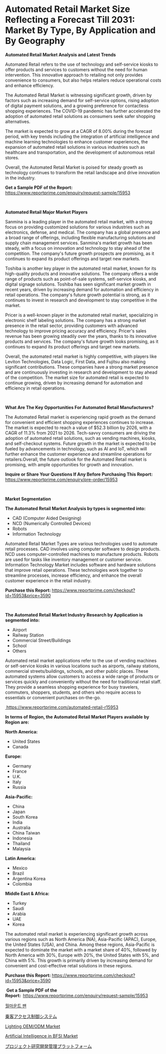 <p><h1>Automated Retail Market Size Reflecting a Forecast Till 2031: Market By Type, By Application and By Geography</h1></p><p><strong>Automated Retail Market Analysis and Latest Trends</strong></p>
<p><p>Automated Retail refers to the use of technology and self-service kiosks to offer products and services to customers without the need for human intervention. This innovative approach to retailing not only provides convenience to consumers, but also helps retailers reduce operational costs and enhance efficiency.</p><p>The Automated Retail Market is witnessing significant growth, driven by factors such as increasing demand for self-service options, rising adoption of digital payment solutions, and a growing preference for contactless shopping experiences. The COVID-19 pandemic has further accelerated the adoption of automated retail solutions as consumers seek safer shopping alternatives.</p><p>The market is expected to grow at a CAGR of 8.00% during the forecast period, with key trends including the integration of artificial intelligence and machine learning technologies to enhance customer experiences, the expansion of automated retail solutions in various industries such as healthcare and transportation, and the development of autonomous retail stores.</p><p>Overall, the Automated Retail Market is poised for steady growth as technology continues to transform the retail landscape and drive innovation in the industry.</p></p>
<p><strong>Get a Sample PDF of the Report:&nbsp;</strong> <a href="https://www.reportprime.com/enquiry/request-sample/15953">https://www.reportprime.com/enquiry/request-sample/15953</a></p>
<p>&nbsp;</p>
<p><strong>Automated Retail Major Market Players</strong></p>
<p><p>Sanmina is a leading player in the automated retail market, with a strong focus on providing customized solutions for various industries such as electronics, defense, and medical. The company has a global presence and a broad range of offerings, including flexible manufacturing solutions and supply chain management services. Sanmina's market growth has been steady, with a focus on innovation and technology to stay ahead of the competition. The company's future growth prospects are promising, as it continues to expand its product offerings and target new markets.</p><p>Toshiba is another key player in the automated retail market, known for its high-quality products and innovative solutions. The company offers a wide range of products such as point-of-sale systems, self-service kiosks, and digital signage solutions. Toshiba has seen significant market growth in recent years, driven by increasing demand for automation and efficiency in retail operations. The company's future growth potential is strong, as it continues to invest in research and development to stay competitive in the market.</p><p>Pricer is a well-known player in the automated retail market, specializing in electronic shelf labeling solutions. The company has a strong market presence in the retail sector, providing customers with advanced technology to improve pricing accuracy and efficiency. Pricer's sales revenue has been growing steadily over the years, thanks to its innovative products and services. The company's future growth looks promising, as it continues to expand its product offerings and target new markets.</p><p>Overall, the automated retail market is highly competitive, with players like Leviton Technologies, Data Logic, First Data, and Fujitsu also making significant contributions. These companies have a strong market presence and are continuously investing in research and development to stay ahead of the competition. The market size for automated retail is expected to continue growing, driven by increasing demand for automation and efficiency in retail operations.</p></p>
<p>&nbsp;</p>
<p><strong>What Are The Key Opportunities For Automated Retail Manufacturers?</strong></p>
<p><p>The Automated Retail market is experiencing rapid growth as the demand for convenient and efficient shopping experiences continues to increase. The market is expected to reach a value of $52.3 billion by 2026, with a CAGR of 11.3% from 2021 to 2026. Tech-savvy consumers are driving the adoption of automated retail solutions, such as vending machines, kiosks, and self-checkout systems. Future growth in the market is expected to be fueled by advancements in technology, such as AI and IoT, which will further enhance the customer experience and streamline operations for retailers.Overall, the future outlook for the Automated Retail market is promising, with ample opportunities for growth and innovation.</p></p>
<p><strong>Inquire or Share Your Questions If Any Before Purchasing This Report:</strong> <a href="https://www.reportprime.com/enquiry/pre-order/15953">https://www.reportprime.com/enquiry/pre-order/15953</a></p>
<p>&nbsp;</p>
<p><strong>Market Segmentation</strong></p>
<p><strong>The Automated Retail Market Analysis by types is segmented into:</strong></p>
<p><ul><li>CAD (Computer Aided Designing)</li><li>NCD (Numerically Controlled Devices)</li><li>Robots</li><li>Information Technology</li></ul></p>
<p><p>Automated Retail Market Types are various technologies used to automate retail processes. CAD involves using computer software to design products. NCD uses computer-controlled machines to manufacture products. Robots are used for tasks like inventory management or customer service. Information Technology Market includes software and hardware solutions that improve retail operations. These technologies work together to streamline processes, increase efficiency, and enhance the overall customer experience in the retail industry.</p></p>
<p><strong>Purchase this Report:&nbsp;</strong><a href="https://www.reportprime.com/checkout?id=15953&price=3590">https://www.reportprime.com/checkout?id=15953&price=3590</a></p>
<p>&nbsp;</p>
<p><strong>The Automated Retail Market Industry Research by Application is segmented into:</strong></p>
<p><ul><li>Airport</li><li>Railway Station</li><li>Commercial Street/Buildings</li><li>School</li><li>Others</li></ul></p>
<p><p>Automated retail market applications refer to the use of vending machines or self-service kiosks in various locations such as airports, railway stations, commercial streets/buildings, schools, and other public places. These automated systems allow customers to access a wide range of products or services quickly and conveniently without the need for traditional retail staff. They provide a seamless shopping experience for busy travelers, commuters, shoppers, students, and others who require access to essentials or convenient purchases on-the-go.</p></p>
<p><a href="https://www.reportprime.com/automated-retail-r15953">&nbsp;https://www.reportprime.com/automated-retail-r15953</a></p>
<p><strong>In terms of Region, the Automated Retail Market Players available by Region are:</strong></p>
<p>
    <p> <strong> North America: </strong>
        <ul>
            <li>United States</li>
            <li>Canada</li>
        </ul>
        </p> 
    <p> <strong> Europe: </strong>
        <ul>
            <li>Germany</li>
            <li>France</li>
            <li>U.K.</li>
            <li>Italy</li>
            <li>Russia</li>
        </ul>
        </p> 
    <p> <strong> Asia-Pacific: </strong>
        <ul>
            <li>China</li>
            <li>Japan</li>
            <li>South Korea</li>
            <li>India</li>
            <li>Australia</li>
            <li>China Taiwan</li>
            <li>Indonesia</li>
            <li>Thailand</li>
            <li>Malaysia</li>
        </ul>
        </p> 
    <p> <strong> Latin America: </strong>
        <ul>
            <li>Mexico</li>
            <li>Brazil</li>
            <li>Argentina Korea</li>
            <li>Colombia</li>
        </ul>
        </p> 
    <p> <strong> Middle East & Africa: </strong>
        <ul>
            <li>Turkey</li>
            <li>Saudi</li>
            <li>Arabia</li>
            <li>UAE</li>
            <li>Korea</li>
        </ul>
    </p>
    </p>
<p><p>The automated retail market is experiencing significant growth across various regions such as North America (NA), Asia-Pacific (APAC), Europe, the United States (USA), and China. Among these regions, Asia-Pacific is expected to dominate the market with a market share of 40%, followed by North America with 30%, Europe with 20%, the United States with 5%, and China with 5%. This growth is primarily driven by increasing demand for convenient and cost-effective retail solutions in these regions.</p></p>
<p><strong>Purchase this Report: </strong><a href="https://www.reportprime.com/checkout?id=15953&price=3590">https://www.reportprime.com/checkout?id=15953&price=3590</a></p>
<p>&nbsp;<strong>Get a Sample PDF of the Report:&nbsp;&nbsp;</strong><a href="https://www.reportprime.com/enquiry/request-sample/15953">https://www.reportprime.com/enquiry/request-sample/15953</a></p>
<p><strong></strong></p>
<p><p><a href="https://github.com/TimmyMann6767/Market-Research-Report-List-1/blob/main/459668776539.md">월마운트 팬</a></p><p><a href="https://github.com/dathomson6534/Market-Research-Report-List-1/blob/main/591104882129.md">乗客アクセス制御システム</a></p><p><a href="https://issuu.com/reportprime-2/docs/lighting-oemodm-market-size-2030.pptx">Lighting OEM/ODM Market</a></p><p><a href="https://github.com/Airanohannonzb68e5pb53oc1/Market-Research-Report-List-2/blob/main/artificial-intelligence-in-bfsi-market.md">Artificial Intelligence in BFSI Market</a></p><p><a href="https://github.com/AriMuller2009/Market-Research-Report-List-1/blob/main/573794182128.md">プロジェクト研究開発管理プラットフォーム</a></p></p>